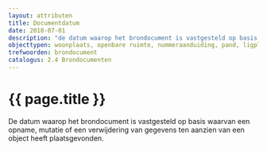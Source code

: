 ```yaml
---
layout: attributen
title: Documentdatum
date: 2018-07-01
description: "de datum waarop het brondocument is vastgesteld op basis waarvan een opname, mutatie of een verwijdering van gegevens ten aanzien van een object heeft plaatsgevonden"
objecttypen: woonplaats, openbare ruimte, nummeraanduiding, pand, ligplaats, standplaats, verblijfsobject
trefwoorden: brondocument
catalogus: 2.4 Brondocumenten
---
```


# {{ page.title }}

De datum waarop het brondocument is vastgesteld op basis waarvan een opname, mutatie of een verwijdering van gegevens ten aanzien van een object heeft plaatsgevonden.
